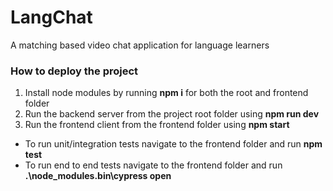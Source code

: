 # LangChat
A matching based video chat application for language learners

### How to deploy the project

1. Install node modules by running **npm i** for both the root and frontend folder
2. Run the backend server from the project root folder using **npm run dev**
3. Run the frontend client from the frontend folder using **npm start**

* To run unit/integration tests navigate to the frontend folder and run **npm test**
* To run end to end tests navigate to the frontend folder and run **.\node_modules\.bin\cypress open**